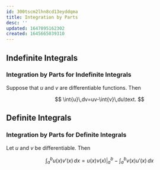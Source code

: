 ```yaml
---
id: 300tscm2lhn8cd13eyddqma
title: Integration by Parts
desc: ''
updated: 1647895162302
created: 1645665039310
---
```


## Indefinite Integrals

### Integration by Parts for Indefinite Integrals

Suppose that $u$ and $v$ are differentiable functions. Then

$$
\int{u}\,dv=uv-\int{v}\,du\text.
$$

## Definite Integrals

### Integration by Parts for Definite Integrals

Let $u$ and $v$ be differentiable. Then

$$
\int_a^b{u(x)v\prime(x)}\,dx=u(x)v(x)|_a^b-\int_a^b{v(x)u\prime(x)}\,dx
$$